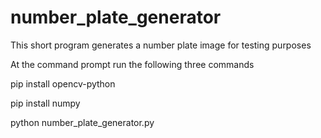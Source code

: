 # number_plate_generator
This short program generates a number plate image for testing purposes

At the command prompt run the following three commands

pip install opencv-python

pip install numpy

python number_plate_generator.py
